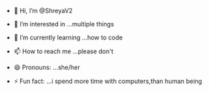 - 👋 Hi, I’m @ShreyaV2
- 👀 I’m interested in ...multiple things 
- 🌱 I’m currently learning ...how to code

- 📫 How to reach me ...please don't
- 😄 Pronouns: ...she/her
- ⚡ Fun fact: ...i spend more time with computers,than human being 

<!---
ShreyaV2/ShreyaV2 is a ✨ special ✨ repository because its `README.md` (this file) appears on your GitHub profile.
You can click the Preview link to take a look at your changes.
--->
